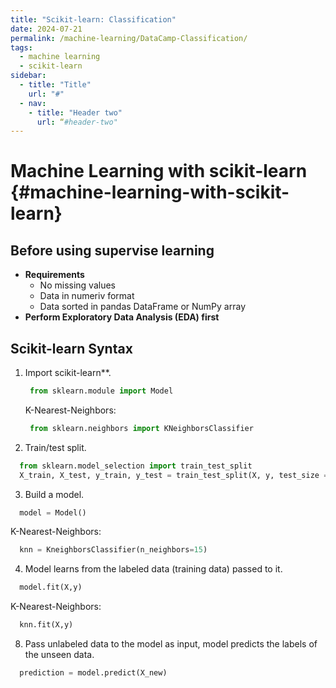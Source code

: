 ```yaml
---
title: "Scikit-learn: Classification"
date: 2024-07-21
permalink: /machine-learning/DataCamp-Classification/
tags:
  - machine learning
  - scikit-learn
sidebar:
  - title: "Title"
    url: "#"
  - nav:
    - title: "Header two"
      url: “#header-two"
---
```


# Machine Learning with scikit-learn {#machine-learning-with-scikit-learn}

## Before using supervise learning
- **Requirements**
  - No missing values
  - Data in numeriv format
  - Data sorted in pandas DataFrame or NumPy array
- **Perform Exploratory Data Analysis (EDA) first**

## Scikit-learn Syntax

1. Import scikit-learn**.
   ```python
    from sklearn.module import Model
   ```
   K-Nearest-Neighbors:
   ```python
    from sklearn.neighbors import KNeighborsClassifier
   ```
2. Train/test split.
  ```python
    from sklearn.model_selection import train_test_split
    X_train, X_test, y_train, y_test = train_test_split(X, y, test_size = 0.3, random_state = 21 stratify = y)
  ``` 
3. Build a model.
  ```python
    model = Model()
  ```
  K-Nearest-Neighbors:
  ```python
    knn = KneighborsClassifier(n_neighbors=15)
  ```
4. Model learns from the labeled data (training data) passed to it.
  ```python
    model.fit(X,y)
  ```
  K-Nearest-Neighbors:
  ```python
    knn.fit(X,y)
  ```
8. Pass unlabeled data to the model as input, model predicts the labels of the unseen data.
  ```python
    prediction = model.predict(X_new)
  ```



